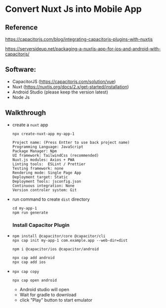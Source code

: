 # Convert Nuxt Js into Mobile App

## Reference

https://capacitorjs.com/blog/integrating-capacitorjs-plugins-with-nuxtjs

https://serversideup.net/packaging-a-nuxtjs-app-for-ios-and-android-with-capacitorjs/

## Software:

- CapacitorJS  (https://capacitorjs.com/solution/vue)
- Nuxt (https://nuxtjs.org/docs/2.x/get-started/installation)
- Android Studio (please keep the version latest)
- Node Js





## Walkthrough

- create a `nuxt` app

  ```
  npx create-nuxt-app my-app-1
  ```

  ```
  Project name: (Press Entter to use back project name)
  Programming Language: JavaScript
  Package Manager: Npm
  UI framework: TailwindCss (recommended)
  Nuxt.js modules: Axios + PWA
  Linting tools:  ESLint / Prettier
  Testing framework: none
  Rendering mode: Single Page App
  Deployment target: Static
  Deployment Tools: jsconfig.json
  Continuous integration: None
  Version controler system: Git
  ```

- run command to create `dist` directory

  ```
  cd my-app-1
  npm run generate
  ```

  ###  Install Capacitor Plugin

- ```
  npm install @capacitor/core @capacitor/cli
  npx cap init my-app-1 com.example.app --web-dir=dist
  
  npm i @capacitor/ios @capacitor/android
  
  npx cap add android
  npx cap add ios 
  ```

- ```
  npx cap copy
  
  npx cap open android
  ```

  - Android studio will open
  - Wait for gradle to download
  - click "Play" button to start emulator



